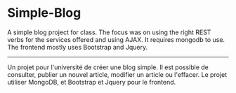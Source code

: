 Simple-Blog
===========

A simple blog project for class. The focus was on using the right REST verbs
for the services offered and using AJAX. It requires mongodb to use. The
frontend mostly uses Bootstrap and Jquery.

***

Un projet pour l'université de créer une blog simple. Il est possible
de consulter, publier un nouvel article, modifier un article ou l'effacer.
Le projet utiliser MongoDB, et Bootstrap et Jquery pour le frontend.
